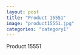 ```yaml
---
layout: post
title: "Product 15551"
image: "product15551.jpg"
categories: "category1"
---
```

Product 15551
